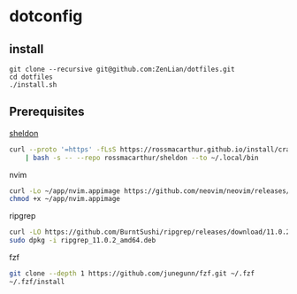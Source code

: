 # dotconfig

## install

``` shell
git clone --recursive git@github.com:ZenLian/dotfiles.git
cd dotfiles
./install.sh
```

## Prerequisites

[sheldon](https://github.com/rossmacarthur/sheldon)

```bash
curl --proto '=https' -fLsS https://rossmacarthur.github.io/install/crate.sh \
    | bash -s -- --repo rossmacarthur/sheldon --to ~/.local/bin
```

nvim

```bash
curl -Lo ~/app/nvim.appimage https://github.com/neovim/neovim/releases/download/stable/nvim.appimage
chmod +x ~/app/nvim.appimage
```

ripgrep

```bash
curl -LO https://github.com/BurntSushi/ripgrep/releases/download/11.0.2/ripgrep_11.0.2_amd64.deb
sudo dpkg -i ripgrep_11.0.2_amd64.deb
```

fzf

```bash
git clone --depth 1 https://github.com/junegunn/fzf.git ~/.fzf
~/.fzf/install
```
